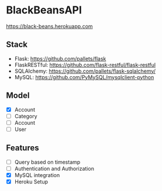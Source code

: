 # BlackBeansAPI

https://black-beans.herokuapp.com

## Stack
- Flask: https://github.com/pallets/flask
- FlaskRESTful: https://github.com/flask-restful/flask-restful
- SQLAlchemy: https://github.com/pallets/flask-sqlalchemy/
- MySQL: https://github.com/PyMySQL/mysqlclient-python

## Model

- [x] Account
- [ ] Category
- [ ] Account
- [ ] User

## Features
- [ ] Query based on timestamp
- [ ] Authentication and Authorization
- [x] MySQL integration
- [x] Heroku Setup
